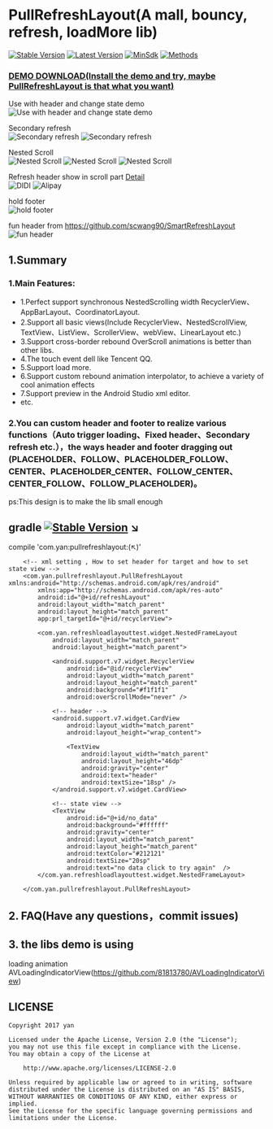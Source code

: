 # PullRefreshLayout(A mall, bouncy, refresh, loadMore lib)
[![Stable Version](https://img.shields.io/badge/Stable%20Version-2.1.02-brightgreen.svg)](https://github.com/genius158/PullRefreshLayout) 
[![Latest Version](https://img.shields.io/badge/Latest%20Version-2.1.03-FFD54F.svg)](https://bintray.com/yan157/maven/pullrefreshlayout/_latestVersion) 
[![MinSdk](https://img.shields.io/badge/MinSdk-11%2B-green.svg)](https://android-arsenal.com/api?level=11) 
[![Methods](https://img.shields.io/badge/Methods%20and%20size-411%20%7C%2037%20KB-e91e63.svg)](http://www.methodscount.com/?lib=com.yan%3Apullrefreshlayout%3A2.1.0)
### [DEMO DOWNLOAD(Install the demo and try, maybe PullRefreshLayout is that what you want)](https://github.com/genius158/PullRefreshLayout/raw/master/demo.apk)
Use with header and change state demo
<br/> 
![Use with header and change state demo](gif/new_demo.gif) 
 <br/> 
 
Secondary refresh
<br/>
![Secondary refresh](gif/two_refresh.gif) 
![Secondary refresh](gif/sliding_down.gif) 
<br/>

Nested Scroll
<br/>
![Nested Scroll](gif/behavior1.gif) 
![Nested Scroll](gif/behavior2.gif) 
![Nested Scroll](gif/behavior3.gif) 
<br/>

Refresh header show in scroll part [Detail](https://github.com/genius158/PullRefreshLayout/blob/master/CUSTOM_DIDI_README.md)
<br/>
![DIDI](gif/didi1.gif) 
![Alipay](gif/didi2.gif) 
<br/>

hold footer
<br/>
![hold footer](gif/load_hold.gif) 
<br/>
 
fun header from https://github.com/scwang90/SmartRefreshLayout
<br/>
![fun header](gif/fun_header.gif) 
<br/>
 
## 1.Summary
### 1.Main Features:
- 1.Perfect support synchronous NestedScrolling width RecyclerView、AppBarLayout、CoordinatorLayout.
- 2.Support all basic views(Include RecyclerView、NestedScrollView, TextView、ListView、ScrollerView、webView、LinearLayout etc.)
- 3.Support cross-border rebound OverScroll animations is better than other libs.
- 4.The touch event dell like Tencent QQ.
- 5.Support load more.
- 6.Support custom rebound animation interpolator, to achieve a variety of cool animation effects
- 7.Support preview in the Android Studio xml editor.
- etc.


### 2.You can custom header and footer to realize various functions（Auto trigger loading、Fixed header、Secondary refresh etc.），the ways header and footer dragging out (PLACEHOLDER、FOLLOW、PLACEHOLDER_FOLLOW、CENTER、PLACEHOLDER_CENTER、FOLLOW_CENTER、CENTER_FOLLOW、FOLLOW_PLACEHOLDER)。
ps:This design is to make the lib small enough

## gradle  [![Stable Version](https://img.shields.io/badge/Stable%20Version-2.1,02-brightgreen.svg)](https://github.com/genius158/PullRefreshLayout)  ↘
compile 'com.yan:pullrefreshlayout:(↖)'
<br/>
 
```
    <!-- xml setting , How to set header for target and how to set state view -->     
    <com.yan.pullrefreshlayout.PullRefreshLayout xmlns:android="http://schemas.android.com/apk/res/android"
        xmlns:app="http://schemas.android.com/apk/res-auto"
        android:id="@+id/refreshLayout"
        android:layout_width="match_parent"
        android:layout_height="match_parent"
        app:prl_targetId="@+id/recyclerView">
    
        <com.yan.refreshloadlayouttest.widget.NestedFrameLayout
            android:layout_width="match_parent"
            android:layout_height="match_parent">
    
            <android.support.v7.widget.RecyclerView
                android:id="@id/recyclerView"
                android:layout_width="match_parent"
                android:layout_height="match_parent"
                android:background="#f1f1f1"
                android:overScrollMode="never" />
     
            <!-- header -->
            <android.support.v7.widget.CardView
                android:layout_width="match_parent"
                android:layout_height="wrap_content">
    
                <TextView
                    android:layout_width="match_parent"
                    android:layout_height="46dp"
                    android:gravity="center"
                    android:text="header"
                    android:textSize="18sp" />
            </android.support.v7.widget.CardView>
    
            <!-- state view -->
            <TextView
                android:id="@+id/no_data"
                android:background="#ffffff"
                android:gravity="center"
                android:layout_width="match_parent"
                android:layout_height="match_parent"
                android:textColor="#212121"
                android:textSize="20sp"
                android:text="no data click to try again"  />
        </com.yan.refreshloadlayouttest.widget.NestedFrameLayout>
    
    </com.yan.pullrefreshlayout.PullRefreshLayout>

```
 
## 2. FAQ(Have any questions，commit issues) 

## 3. the libs demo is using
 loading animation
 <br/>
 AVLoadingIndicatorView(https://github.com/81813780/AVLoadingIndicatorView)


## LICENSE

    Copyright 2017 yan

    Licensed under the Apache License, Version 2.0 (the "License");
    you may not use this file except in compliance with the License.
    You may obtain a copy of the License at

        http://www.apache.org/licenses/LICENSE-2.0

    Unless required by applicable law or agreed to in writing, software
    distributed under the License is distributed on an "AS IS" BASIS,
    WITHOUT WARRANTIES OR CONDITIONS OF ANY KIND, either express or implied.
    See the License for the specific language governing permissions and
    limitations under the License.
